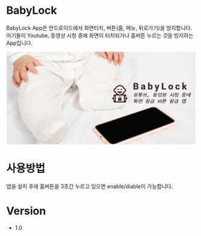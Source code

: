 # BabyLock
BabyLock App은 안드로이드에서 화면터치, 버튼(홈, 메뉴, 뒤로가기)을 방지합니다.
아기들이 Youtube, 동영상 시청 중에 화면이 터치되거나 홈버튼 누르는 것을 방지하는 App입니다.

![](./assets/BabyLockGraphics.jpg)

# 사용방법
앱을 설치 후에 홈버튼을 3초간 누르고 있으면 enable/diable이 가능합니다.

# Version
- 1.0
